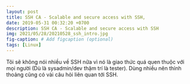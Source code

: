 ```yaml
---
layout: post
title: SSH CA - Scalable and secure access with SSH,
date: 2019-05-31 00:32:20 +0700
description: SSH CA - Scalable and secure access with SSH
img: 2021/05/28/20210528_ssh_intro.jpg
fig-caption: # Add figcaption (optional)
tags: [Linux]
---
```

Tôi sẽ không nói nhiều về SSH nữa vì nó là giao thức quá quen thuộc với mọi người (Dù là sysadmin/dev thậm trí là tester). Dùng nhiều nên thỉnh thoảng cũng có vài câu hỏi liên quan tới SSH. 
